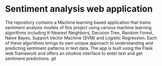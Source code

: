 # Sentiment analysis web application

The repository contains a Machine learning based application that trains sentiment analysis models of this project using various machine learning algorithms including K-Nearest Neighbors, Decision Tree, Random Forest, Naive Bayes, Support Vector Machine (SVM) and Logistic Regression. Each of these algorithms brings its own unique approach to understanding and predicting sentiment patterns in text data. The app is built using the Flask web framework and offers an intuitive interface to enter text and get sentiment predictions.
git